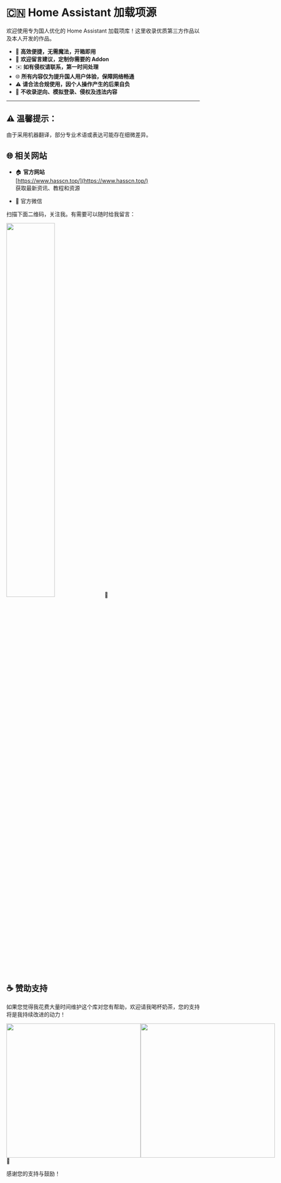 # 🇨🇳 Home Assistant 加载项源

欢迎使用专为国人优化的 Home Assistant 加载项库！这里收录优质第三方作品以及本人开发的作品。

- 🐳 **高效便捷，无需魔法，开箱即用**
- 💬 **欢迎留言建议，定制你需要的 Addon**
- ✉️ **如有侵权请联系，第一时间处理**
- 🌐 **所有内容仅为提升国人用户体验，保障网络畅通**
- ⚠️ **请合法合规使用，因个人操作产生的后果自负**
- 🚫 **不收录逆向、模拟登录、侵权及违法内容**

---


## ⚠️ 温馨提示：

  由于采用机器翻译，部分专业术语或表达可能存在细微差异。

## 🌐 相关网站

- 🏠 **官方网站**  
  [https://www.hasscn.top/](https://www.hasscn.top/)  
  获取最新资讯、教程和资源

- 📱 官方微信

扫描下面二维码，关注我。有需要可以随时给我留言：

<img src="https://gitee.com/desmond_GT/hassio-addons/raw/main/WeChat_QRCode.png" width="50%" /> 📲

## ☕ 赞助支持

如果您觉得我花费大量时间维护这个库对您有帮助，欢迎请我喝杯奶茶，您的支持将是我持续改进的动力！

<div style="display: flex; justify-content: space-between;">
  <img src="https://gitee.com/desmond_GT/hassio-addons/raw/main/1_readme/Ali_Pay.jpg" height="350px" />
  <img src="https://gitee.com/desmond_GT/hassio-addons/raw/main/1_readme/WeChat_Pay.jpg" height="350px" />
</div> 💖

感谢您的支持与鼓励！



